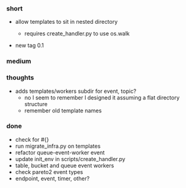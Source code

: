 ### short

- allow templates to sit in nested directory
  - requires create_handler.py to use os.walk
  
- new tag 0.1
 
### medium

### thoughts

- adds templates/workers subdir for event, topic?
  - no I seem to remember I designed it assuming a flat directory structure
  - remember old template names

### done

- check for #{}
- run migrate_infra.py on templates
- refactor queue-event-worker event
- update init_env in scripts/create_handler.py
- table, bucket and queue event workers
- check pareto2 event types
- endpoint, event, timer, other?
